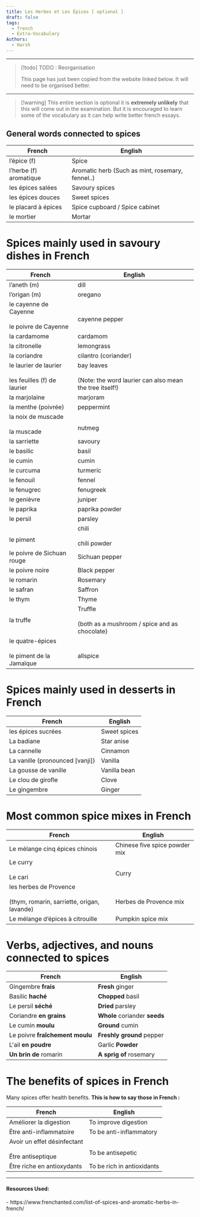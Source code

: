 ```yaml
---
title: Les Herbes et Les Épices [ optional ]
draft: false
tags:
  - french
  - Extra-Vocabulary
Authors:
  - Harsh
---
```

---

>[!todo] TODO : Reorganisation
>
>This page has just been copied from the website linked below. 
>It will need to be organised better.

---

>[!warning] This entire section is optional
> it is **extremely unlikely** that this will come out in the examination. But it is encouraged to learn some of the vocabulary as it can help write better french essays.

## General words connected to spices

| <center>French</center> | <center>English</center>                         |
| ----------------------- | ------------------------------------------------ |
| l’épice (f)             | Spice                                            |
| l’herbe (f) aromatique  | Aromatic herb (Such as mint, rosemary, fennel..) |
| les épices salées       | Savoury spices                                   |
| les épices douces       | Sweet spices                                     |
| le placard à épices     | Spice cupboard / Spice cabinet                   |
| le mortier              | Mortar                                           |

# Spices mainly used in savoury dishes in French

| <center>French</center>                                  | <center>English</center>                                                   |
| -------------------------------------------------------- | -------------------------------------------------------------------------- |
| l’aneth (m)                                              | dill                                                                       |
| l’origan (m)                                             | oregano                                                                    |
| le cayenne de Cayenne<br><br>le poivre de Cayenne        | <br>cayenne pepper                                                         |
| la cardamome                                             | cardamom                                                                   |
| la citronelle                                            | lemongrass                                                                 |
| la coriandre                                             | cilantro (coriander)                                                       |
| le laurier de laurier<br><br>les feuilles (f) de laurier | bay leaves <br><br>(Note: the word laurier can also mean the tree itself!) |
| la marjolaine                                            | marjoram                                                                   |
| la menthe (poivrée)                                      | peppermint                                                                 |
| la noix de muscade<br><br>la muscade                     | <br>nutmeg                                                                 |
| la sarriette                                             | savoury                                                                    |
| le basilic                                               | basil                                                                      |
| le cumin                                                 | cumin                                                                      |
| le curcuma                                               | turmeric                                                                   |
| le fenouil                                               | fennel                                                                     |
| le fenugrec                                              | fenugreek                                                                  |
| le genièvre                                              | juniper                                                                    |
| le paprika                                               | paprika powder                                                             |
| le persil                                                | parsley                                                                    |
| <br>le piment                                            | chili<br><br>chili powder                                                  |
| le poivre de Sichuan rouge                               | Sichuan pepper                                                             |
| le poivre noire                                          | Black pepper                                                               |
| le romarin                                               | Rosemary                                                                   |
| le safran                                                | Saffron                                                                    |
| le thym                                                  | Thyme                                                                      |
| la truffe                                                | Truffle <br><br>(both as a mushroom / spice and as chocolate)              |
| le quatre-épices<br><br>le piment de la Jamaïque         | <br>allspice                                                               |

# Spices mainly used in desserts in French

| <center>French</center>          | <center>English</center> |
| -------------------------------- | ------------------------ |
| les épices sucrées               | Sweet spices             |
| La badiane                       | Star anise               |
| La cannelle                      | Cinnamon                 |
| La vanille (pronounced \[vanji]) | Vanilla                  |
| La gousse de vanille             | Vanilla bean             |
| Le clou de girofle               | Clove                    |
| Le gingembre                     | Ginger                   |

# Most common spice mixes in French

| <center>French</center>                                                   | <center>English</center>      |
| ------------------------------------------------------------------------- | ----------------------------- |
| Le mélange cinq épices chinois                                            | Chinese five spice powder mix |
| Le curry<br><br>Le cari                                                   | <br>Curry                     |
| les herbes de Provence<br><br>(thym, romarin, sarriette, origan, lavande) | <br>Herbes de Provence mix    |
| Le mélange d’épices à citrouille                                          | Pumpkin spice mix             |
# Verbs, adjectives, and nouns connected to spices

| <center>French</center>         | <center>English</center>      |
| ------------------------------- | ----------------------------- |
| Gingembre **frais**             | **Fresh** ginger              |
| Basilic **haché**               | **Chopped** basil             |
| Le persil **séché**             | **Dried** parsley             |
| Coriandre **en grains**         | **Whole** coriander **seeds** |
| Le cumin **moulu**              | **Ground** cumin              |
| Le poivre **fraîchement moulu** | **Freshly ground** pepper     |
| L'ail **en poudre**             | Garlic **Powder**             |
| **Un brin de** romarin          | **A sprig of** rosemary       |

# The benefits of spices in French

Many spices offer health benefits. **This is how to say those in French :**

| <center>French</center>                               | <center>English</center>   |
| ----------------------------------------------------- | -------------------------- |
| Améliorer la digestion                                | To improve digestion       |
| Être anti-inflammatoire<br>                           | To be anti-inflammatory    |
| Avoir un effet désinfectant <br><br>Être antiseptique | <br>To be antisepetic      |
| Être riche en antioxydants                            | To be rich in antioxidants |


---
<h4>Resources Used:</h4>
- https://www.frenchanted.com/list-of-spices-and-aromatic-herbs-in-french/


